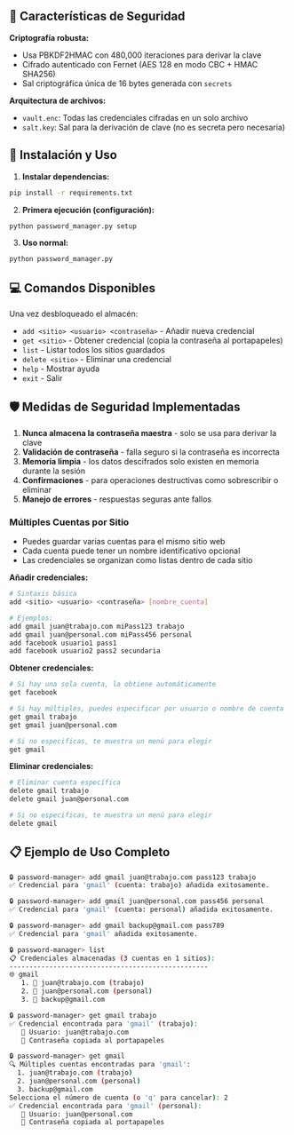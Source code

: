 ## 🔐 Características de Seguridad

**Criptografía robusta:**
- Usa PBKDF2HMAC con 480,000 iteraciones para derivar la clave
- Cifrado autenticado con Fernet (AES 128 en modo CBC + HMAC SHA256)
- Sal criptográfica única de 16 bytes generada con `secrets`

**Arquitectura de archivos:**
- `vault.enc`: Todas las credenciales cifradas en un solo archivo
- `salt.key`: Sal para la derivación de clave (no es secreta pero necesaria)

## 🚀 Instalación y Uso

1. **Instalar dependencias:**
```bash
pip install -r requirements.txt
```

2. **Primera ejecución (configuración):**
```bash
python password_manager.py setup
```

3. **Uso normal:**
```bash
python password_manager.py
```

## 💻 Comandos Disponibles

Una vez desbloqueado el almacén:

- `add <sitio> <usuario> <contraseña>` - Añadir nueva credencial
- `get <sitio>` - Obtener credencial (copia la contraseña al portapapeles)
- `list` - Listar todos los sitios guardados
- `delete <sitio>` - Eliminar una credencial
- `help` - Mostrar ayuda
- `exit` - Salir

## 🛡️ Medidas de Seguridad Implementadas

1. **Nunca almacena la contraseña maestra** - solo se usa para derivar la clave
2. **Validación de contraseña** - falla seguro si la contraseña es incorrecta
3. **Memoria limpia** - los datos descifrados solo existen en memoria durante la sesión
4. **Confirmaciones** - para operaciones destructivas como sobrescribir o eliminar
5. **Manejo de errores** - respuestas seguras ante fallos


### **Múltiples Cuentas por Sitio**
- Puedes guardar varias cuentas para el mismo sitio web
- Cada cuenta puede tener un nombre identificativo opcional
- Las credenciales se organizan como listas dentro de cada sitio

**Añadir credenciales:**
```bash
# Sintaxis básica
add <sitio> <usuario> <contraseña> [nombre_cuenta]

# Ejemplos:
add gmail juan@trabajo.com miPass123 trabajo
add gmail juan@personal.com miPass456 personal
add facebook usuario1 pass1
add facebook usuario2 pass2 secundaria
```

**Obtener credenciales:**
```bash
# Si hay una sola cuenta, la obtiene automáticamente
get facebook

# Si hay múltiples, puedes especificar por usuario o nombre de cuenta
get gmail trabajo
get gmail juan@personal.com

# Si no especificas, te muestra un menú para elegir
get gmail
```

**Eliminar credenciales:**
```bash
# Eliminar cuenta específica
delete gmail trabajo
delete gmail juan@personal.com

# Si no especificas, te muestra un menú para elegir
delete gmail
```

## 📋 Ejemplo de Uso Completo

```bash
🔒 password-manager> add gmail juan@trabajo.com pass123 trabajo
✅ Credencial para 'gmail' (cuenta: trabajo) añadida exitosamente.

🔒 password-manager> add gmail juan@personal.com pass456 personal  
✅ Credencial para 'gmail' (cuenta: personal) añadida exitosamente.

🔒 password-manager> add gmail backup@gmail.com pass789
✅ Credencial para 'gmail' añadida exitosamente.

🔒 password-manager> list
📋 Credenciales almacenadas (3 cuentas en 1 sitios):
--------------------------------------------------
🌐 gmail
   1. 👤 juan@trabajo.com (trabajo)
   2. 👤 juan@personal.com (personal)
   3. 👤 backup@gmail.com

🔒 password-manager> get gmail trabajo
✅ Credencial encontrada para 'gmail' (trabajo):
   👤 Usuario: juan@trabajo.com
   🔑 Contraseña copiada al portapapeles

🔒 password-manager> get gmail
🔍 Múltiples cuentas encontradas para 'gmail':
  1. juan@trabajo.com (trabajo)
  2. juan@personal.com (personal)
  3. backup@gmail.com
Selecciona el número de cuenta (o 'q' para cancelar): 2
✅ Credencial encontrada para 'gmail' (personal):
   👤 Usuario: juan@personal.com
   🔑 Contraseña copiada al portapapeles
```


